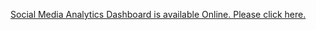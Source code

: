 <a href="https://app.powerbi.com/view?r=eyJrIjoiMWI2Y2M0MTctNGU0Ni00M2UwLTlhZjMtNmEwMDllMjhiYTMxIiwidCI6ImYyZjUxMzJjLTYxNDctNGI3NC1iYjg2LWNiZDIyOTAyYTc1YyIsImMiOjN9">Social Media Analytics Dashboard is available Online. Please click here.</a>
